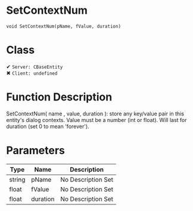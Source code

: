 # SetContextNum
```
void SetContextNum(pName, fValue, duration)
```
# Class
✔ `Server: CBaseEntity`  
✖ `Client: undefined`  

# Function Description
SetContextNum( name , value, duration ): store any key/value pair in this entity's dialog contexts. Value must be a number (int or float). Will last for duration (set 0 to mean 'forever').
# Parameters
Type|Name|Description
--|--|--
string|pName|No Description Set
float|fValue|No Description Set
float|duration|No Description Set
